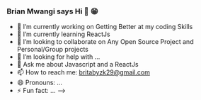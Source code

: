 
### Brian Mwangi says Hi 👋 😁
- 🔭 I’m currently working on Getting Better at my coding Skills
- 🌱 I’m currently learning  ReactJs
- 👯 I’m looking to collaborate on Any Open Source Project and Personal/Group projects
- 🤔 I’m looking for help with ...
- 💬 Ask me about Javascript and a  ReactJs
- 📫 How to reach me: britabyzk29@gmail.com
- 😄 Pronouns: ...
- ⚡ Fun fact: ...
-->
